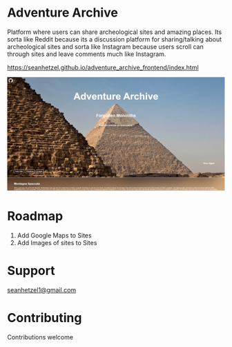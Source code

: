 # Adventure Archive
Platform where users can share archeological sites and amazing places. Its sorta like Reddit because its a discussion platform for sharing/talking about archeological sites and sorta like Instagram because users scroll can through sites and leave comments much like Instagram. 

https://seanhetzel.github.io/adventure_archive_frontend/index.html

![Demo of Adventure Archive](adventure-archive-screenshot-1.jpg)

# Roadmap
1. Add Google Maps to Sites
2. Add Images of sites to Sites

# Support
seanhetzel1@gmail.com

# Contributing
Contributions welcome

